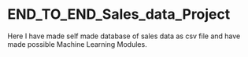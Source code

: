 # END_TO_END_Sales_data_Project
Here I have made self made database of sales data as csv file and  have made possible Machine Learning Modules.
